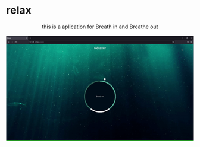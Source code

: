 
# relax
<p align="center">
this is a aplication for Breath in and Breathe out 
</p>

<p align="center">

  <img  src="img/midia/video.gif">
  </p>
